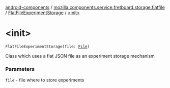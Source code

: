 [android-components](../../index.md) / [mozilla.components.service.fretboard.storage.flatfile](../index.md) / [FlatFileExperimentStorage](index.md) / [&lt;init&gt;](./-init-.md)

# &lt;init&gt;

`FlatFileExperimentStorage(file: `[`File`](https://developer.android.com/reference/java/io/File.html)`)`

Class which uses a flat JSON file as an experiment storage mechanism

### Parameters

`file` - file where to store experiments